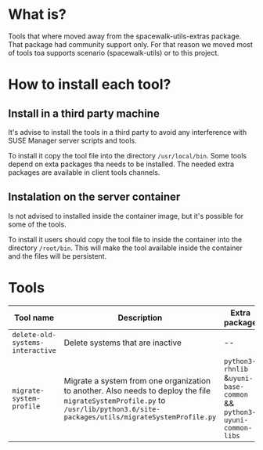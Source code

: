 # What is?

Tools that where moved away from the spacewalk-utils-extras package. That package had community support only. For that reason we moved most of tools toa supports scenario (spacewalk-utils) or to this project.

# How to install each tool?

## Install in a third party machine

It's advise to install the tools in a third party to avoid any interference with SUSE Manager server scripts and tools.

To install it copy the tool file into the directory `/usr/local/bin`. Some tools depend on exta packages tha needs to be installed.
The needed extra packages are available in client tools channels.

## Instalation on the server container

Is not advised to installed inside the container image, but it's possible for some of the tools.

To install it users should copy the tool file to inside the container into the directory `/root/bin`.
This will make the tool available inside the container and the files will be persistent.

# Tools


| Tool name                        | Description                                                                                                                                                                    | Extra package                                                         |
|----------------------------------|--------------------------------------------------------------------------------------------------------------------------------------------------------------------------------|-----------------------------------------------------------------------|
| `delete-old-systems-interactive` | Delete systems that are inactive                                                                                                                                               | --                                                                    |
| `migrate-system-profile`         | Migrate a system from one organization to another. Also needs to deploy the file `migrateSystemProfile.py` to `/usr/lib/python3.6/site-packages/utils/migrateSystemProfile.py` | `python3-rhnlib` &`uyuni-base-common` && `python3-uyuni-common-libs`  |

